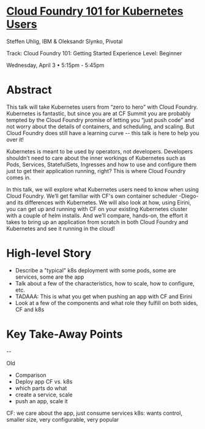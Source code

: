 # [Cloud Foundry 101 for Kubernetes Users](https://cfna19.sched.com/event/KJCK/cloud-foundry-101-for-kubernetes-users-steffen-uhlig-ibm-oleksandr-slynko-pivotal)

Steffen Uhlig, IBM & Oleksandr Slynko, Pivotal

Track: Cloud Foundry 101: Getting Started
Experience Level: Beginner

Wednesday, April 3 • 5:15pm - 5:45pm

# Abstract

This talk will take Kubernetes users from “zero to hero” with Cloud Foundry. Kubernetes is fantastic, but since you are at CF Summit you are probably tempted by the Cloud Foundry promise of letting you “just push code” and not worry about the details of containers, and scheduling, and scaling. But Cloud Foundry does still have a learning curve -- this talk is here to help you over it!

Kubernetes is meant to be used by operators, not developers. Developers shouldn’t need to care about the inner workings of Kubernetes such as Pods, Services, StatefulSets, Ingresses and how to use and configure them just to get their application running, right? This is where Cloud Foundry comes in.

In this talk, we will explore what Kubernetes users need to know when using Cloud Foundry. We’ll get familiar with CF's own container scheduler -Diego- and its differences with Kubernetes. We will also look at how, using Eirini, you can get up and running with CF on your existing Kubernetes cluster with a couple of helm installs. And we’ll compare, hands-on, the effort it takes to bring up an application from scratch in both Cloud Foundry and Kubernetes and see it running in the cloud!

# High-level Story

* Describe a "typical" k8s deployment with some pods, some are services, some are the app
* Talk about a few of the characteristics, how to scale, how to configure, etc.
* TADAAA: This is what you get when pushing an app with CF and Eirini
* Look at a few of the components and what role they fulfill on both sides, CF and k8s

# Key Take-Away Points

--

Old

* Comparison
* Deploy app
  CF vs. k8s
* which parts do what
* create a service, scale
* push an app, scale it

CF: we care about the app, just consume services
k8s: wants control, smaller size, very configurable, very popular
